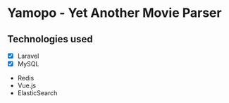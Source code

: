 # Yamopo - **Y**et **A**nother **Mo**vie **Pa**rser

## Technologies used

- [x] Laravel
- [x] MySQL
- Redis
- Vue.js
- ElasticSearch
